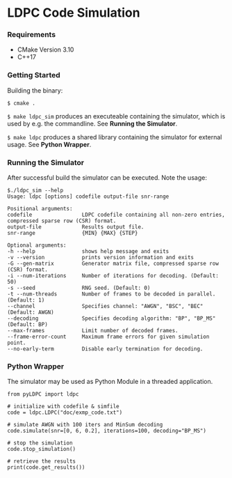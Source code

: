 # LDPC Code Simulation
### Requirements
* CMake Version 3.10
* C++17 

### Getting Started
Building the binary:

`$ cmake . `
 
`$ make ldpc_sim` produces an executeable containing the simulator, which is used by e.g. the commandline. See **Running the Simulator**.

`$ make ldpc` produces a shared library containing the simulator for external usage. See **Python Wrapper**.

### Running the Simulator
After successful build the simulator can be executed. Note the usage:
```
$./ldpc_sim --help
Usage: ldpc [options] codefile output-file snr-range 

Positional arguments:
codefile            	LDPC codefile containing all non-zero entries, compressed sparse row (CSR) format.
output-file         	Results output file.
snr-range           	{MIN} {MAX} {STEP}

Optional arguments:
-h --help           	shows help message and exits
-v --version        	prints version information and exits
-G --gen-matrix     	Generator matrix file, compressed sparse row (CSR) format.
-i --num-iterations 	Number of iterations for decoding. (Default: 50)
-s --seed           	RNG seed. (Default: 0)
-t --num-threads    	Number of frames to be decoded in parallel. (Default: 1)
--channel           	Specifies channel: "AWGN", "BSC", "BEC" (Default: AWGN)
--decoding          	Specifies decoding algorithm: "BP", "BP_MS" (Default: BP)
--max-frames        	Limit number of decoded frames.
--frame-error-count 	Maximum frame errors for given simulation point.
--no-early-term     	Disable early termination for decoding.
```


### Python Wrapper
The simulator may be used as Python Module in a threaded application.
```
from pyLDPC import ldpc

# initialize with codefile & simfile
code = ldpc.LDPC("doc/exmp_code.txt")

# simulate AWGN with 100 iters and MinSum decoding
code.simulate(snr=[0, 6, 0.2], iterations=100, decoding="BP_MS")

# stop the simulation
code.stop_simulation()

# retrieve the results
print(code.get_results())
```
